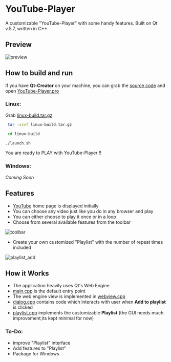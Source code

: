 # YouTube-Player

A customizable "YouTube-Player" with some handy features. Built on Qt v.5.7, written in C++. 


## Preview

![preview](https://raw.githubusercontent.com/abrarShariar/YouTube-Player/master/youtube-player-01.png)


## How to build and run


If you have **Qt-Creator** on your machine, you can grab the [source code](https://github.com/abrarShariar/YouTube-Player/archive/master.zip) and open [YouTube-Player.pro](https://github.com/abrarShariar/YouTube-Player/blob/master/src/YouTube-Player.pro)


### Linux:

Grab [linux-build.tar.gz](https://github.com/abrarShariar/YouTube-Player/raw/master/linux-build.tar.gz) 

```bash
 tar -xzvf linux-build.tar.gz

 cd linux-build

./launch.sh
```

You are ready to PLAY with YouTube-Player !!
  
### Windows:

*Coming Soon*
    


## Features

 - [YouTube](www.youtube.com) home page is displayed initially
 - You can choose any video just like you do in any browser and play
 - You can either choose to play it once or in a loop
 - Choose from several available features from the toolbar
 
 ![toolbar](https://raw.githubusercontent.com/abrarShariar/YouTube-Player/master/youtube-player-toolbar.png)
 	
   - Create your own customized "Playlist" with the number of repeat times included 

![playlist_add](https://raw.githubusercontent.com/abrarShariar/YouTube-Player/master/youtube-player-02.png)
	
## How it Works

- The application heavily uses Qt's Web Engine
- [main.cpp](https://github.com/abrarShariar/YouTube-Player/blob/master/src/main.cpp) is the default entry point
- The web engine view is implemented in [webview.cpp](https://github.com/abrarShariar/YouTube-Player/blob/master/src/webview.cpp)
- [dialog.cpp](https://github.com/abrarShariar/YouTube-Player/blob/master/src/dialog.cpp) contains code which interacts with user when **Add to playlist** is clicked
- [playlist.cpp](https://github.com/abrarShariar/YouTube-Player/blob/master/src/playlist.cpp) implements the customizable **Playlist** (the GUI needs much improvement,its kept minimal for now)
	


### To-Do:

- improve "Playlist" interface
- Add features to "Playlist"
- Package for Windows
 



